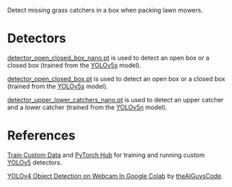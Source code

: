 Detect missing grass catchers in a box when packing lawn mowers.

# Detectors
[detector_open_closed_box_nano.pt](https://github.com/unitedtriangle/detector-of-missing-grass-catchers-in-a-box/blob/main/detector_open_closed_box_nano.pt) is used to detect an open box or a closed box (trained from the [YOLOv5s](https://github.com/ultralytics/yolov5/releases/download/v6.2/yolov5n.pt) model).

[detector_open_closed_box.pt](https://github.com/unitedtriangle/detector-of-missing-grass-catchers-in-a-box/blob/main/detector_open_closed_box.pt) is used to detect an open box or a closed box (trained from the [YOLOv5s](https://github.com/ultralytics/yolov5/releases/download/v6.2/yolov5s.pt) model).

[detector_upper_lower_catchers_nano.pt](https://github.com/unitedtriangle/detector-of-missing-grass-catchers-in-a-box/blob/main/detector_upper_lower_catchers_nano.pt) is used to detect an upper catcher and a lower catcher (trained from the [YOLOv5n](https://github.com/ultralytics/yolov5/releases/download/v6.2/yolov5n.pt) model).

# References
[Train Custom Data](https://github.com/ultralytics/yolov5/wiki/Train-Custom-Data) and [PyTorch Hub](https://github.com/ultralytics/yolov5/issues/36) for training and running custom [YOLOv5](https://github.com/ultralytics/yolov5) detectors.

[YOLOv4 Object Detection on Webcam In Google Colab](https://github.com/theAIGuysCode/colab-webcam/blob/main/yolov4_webcam.ipynb) by [theAIGuysCode](https://github.com/theAIGuysCode).
